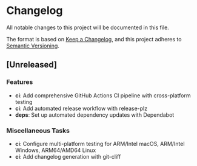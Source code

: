 # Changelog
All notable changes to this project will be documented in this file.

The format is based on [Keep a Changelog](https://keepachangelog.com/en/1.0.0/),
and this project adheres to [Semantic Versioning](https://semver.org/spec/v2.0.0.html).

## [Unreleased]

### Features
- **ci**: Add comprehensive GitHub Actions CI pipeline with cross-platform testing
- **ci**: Add automated release workflow with release-plz
- **deps**: Set up automated dependency updates with Dependabot

### Miscellaneous Tasks
- **ci**: Configure multi-platform testing for ARM/Intel macOS, ARM/Intel Windows, ARM64/AMD64 Linux
- **ci**: Add changelog generation with git-cliff

<!-- generated by git-cliff -->